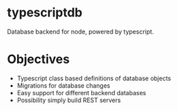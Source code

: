 # typescriptdb
Database backend for node, powered by typescript.

# Objectives
* Typescript class based definitions of database objects
* Migrations for database changes
* Easy support for different backend databases
* Possibility simply build REST servers
